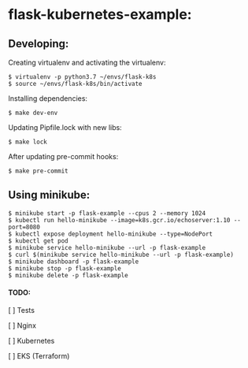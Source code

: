 # flask-kubernetes-example:

## Developing:

Creating virtualenv and activating the virtualenv:

```
$ virtualenv -p python3.7 ~/envs/flask-k8s
$ source ~/envs/flask-k8s/bin/activate
```

Installing dependencies:

```
$ make dev-env
```

Updating Pipfile.lock with new libs:

```
$ make lock
```

After updating pre-commit hooks:

```
$ make pre-commit
```

## Using minikube:

```
$ minikube start -p flask-example --cpus 2 --memory 1024
$ kubectl run hello-minikube --image=k8s.gcr.io/echoserver:1.10 --port=8080
$ kubectl expose deployment hello-minikube --type=NodePort
$ kubectl get pod
$ minikube service hello-minikube --url -p flask-example
$ curl $(minikube service hello-minikube --url -p flask-example)
$ minikube dashboard -p flask-example
$ minikube stop -p flask-example
$ minikube delete -p flask-example
```

#### TODO:
[ ] Tests

[ ] Nginx

[ ] Kubernetes

[ ] EKS (Terraform)
